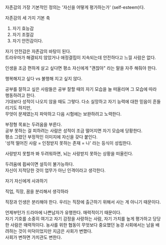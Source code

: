 자존감의 가장 기본적인 정의는 '자신을 어떻게 평가하는가' (self-esteem)다.

자존감의 세 가지 기본 축  
1) 자기 효능감
2) 자기 조절감
3) 자기 안전감이다.

자기 안전감은 자존감의 바탕이 된다.  
트라우마가 해결되지 않았거나 애정결핍이 지속되는데 안전하다고 느낄 사람은 없다.

인생을 조금 편하게 살고 싶다면 평소 자신에게 "괜찮아" 라는 말을 자주 해줘야 한다.


행복해지고 싶다 vs 불행해 지고 싶지 않다.

공부를 잘하고 싶은 사람들은 공부 잘할 때의 자기 모습을 늘 떠올리며 그 모습에 따라 행동하려고 한다.  
기대보다 성적이 나오지 않을 때도 그렇다. 다소 실망하고 자기 능력에 대한 믿음이 흔들리기도 하지만,  
무엇이 문제였는지 파악하고 다음 시험에는 보완하려고 노력한다.

부정형 목표는 두려움을 부른다.  
공부 못하는 걸 피하려는 사람은 성적이 조금 떨어지면 자기 모습에 당황한다.  
평소 그렸던 부정적인 이미지에 자신을 갖다 붙인다.  
'성적 떨어진 사람 = 인정받지 못하는 존재 = 나' 라는 등식이 성립한다.

사랑받지 못할까 봐 두려워하면, 뇌는 사랑받지 못하는 상황을 떠올린다.

두려움에 휩싸이면 설득이 불가능하다.  
자신이 지적당한 것이 업무가 아닌 인격이라고 생각한다.

자기 자신에게 사과하기

직업, 직장, 꿈을 분리해서 생각하라

직장과 인생은 분리해야 한다. 우리는 직장에 출근하기 위해서 사는 게 아니기 때문이다.

언제부턴가 드라마에 나쁜남자가 유행한다. 매력적이기 때문이다.  
자기 기호를 소중히 여기고 자기 감정을 사랑하는 사람, 자기 가치를 높게 평가하고 당당한 사람은 매력적이다.
농사를 위한 협동이 무엇보다 중요했던 농경 사회에서는 남을 배려하는 것이 미덕이었지만 지금은 사회가 변했다.  
사회가 변하면 가치관도 변한다.
